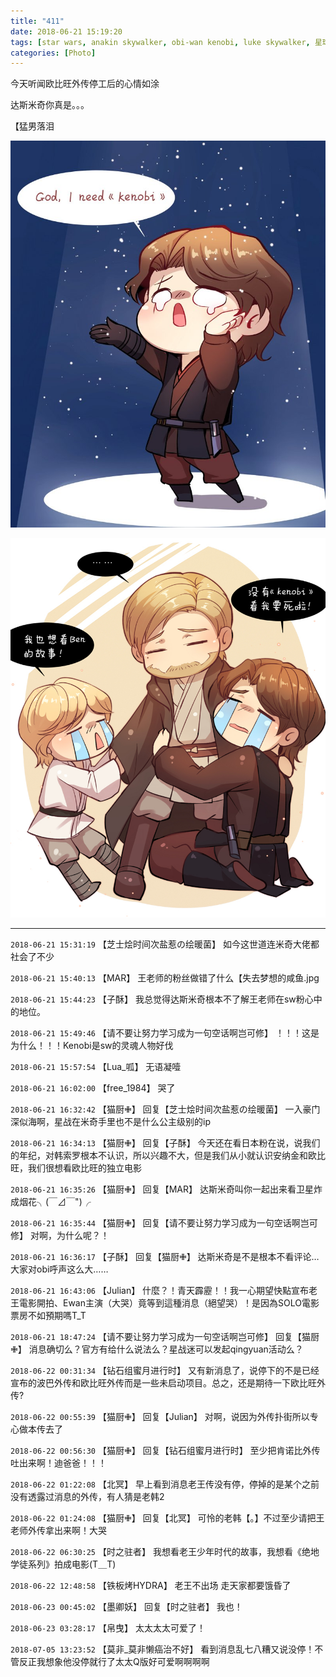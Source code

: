 ```yaml
---
title: "411"
date: 2018-06-21 15:19:20
tags: [star wars, anakin skywalker, obi-wan kenobi, luke skywalker, 星球大战, obikin, AO]
categories: [Photo]
---
```


<p>今天听闻欧比旺外传停工后的心情如涂</p> 
<p>达斯米奇你真是。。。</p> 
<p>【猛男落泪</p>

![](https://raw.githubusercontent.com/alicewish/meowchain247/master/img_cVZNdzJtQk9JV2R4emJ1Vk1tWE5yeDQrYzR4R2JwSnplbnJtSk4vc2pjND0.jpg)

![](https://raw.githubusercontent.com/alicewish/meowchain247/master/img_cVZNdzJtQk9JV2R4emJ1Vk1tWE5yMXc1T21ocGJGOExEWGhpNlJqMTdkbCtRdTJJSHk5cnNRPT0.jpg)

---

`2018-06-21 15:31:19` 【芝士烩时间次盐惹の绘暖菌】 如今这世道连米奇大佬都社会了不少

`2018-06-21 15:40:13` 【MAR】 王老师的粉丝做错了什么【失去梦想的咸鱼.jpg

`2018-06-21 15:44:23` 【子酥】 我总觉得达斯米奇根本不了解王老师在sw粉心中的地位。

`2018-06-21 15:49:46` 【请不要让努力学习成为一句空话啊岂可修】 ！！！这是为什么！！！Kenobi是sw的灵魂人物好伐

`2018-06-21 15:57:54` 【Lua\_呱】 无语凝噎

`2018-06-21 16:02:00` 【free\_1984】 哭了

`2018-06-21 16:32:42` 【猫厨✙】 回复【芝士烩时间次盐惹の绘暖菌】 一入豪门深似海啊，星战在米奇手里也不是什么公主级别的ip

`2018-06-21 16:34:13` 【猫厨✙】 回复【子酥】 今天还在看日本粉在说，说我们的年纪，对韩索罗根本不认识，所以兴趣不大，但是我们从小就认识安纳金和欧比旺，我们很想看欧比旺的独立电影

`2018-06-21 16:35:26` 【猫厨✙】 回复【MAR】 达斯米奇叫你一起出来看卫星炸成烟花╮(￣⊿￣")╭

`2018-06-21 16:35:44` 【猫厨✙】 回复【请不要让努力学习成为一句空话啊岂可修】 对啊，为什么呢？！

`2018-06-21 16:36:17` 【子酥】 回复【猫厨✙】 达斯米奇是不是根本不看评论…大家对obi呼声这么大……

`2018-06-21 16:43:06` 【Julian】 什麼？！青天霹靂！！我一心期望快點宣布老王電影開拍、Ewan主演（大哭）竟等到這種消息（絕望哭）！是因為SOLO電影票房不如預期嗎T\_T

`2018-06-21 18:47:24` 【请不要让努力学习成为一句空话啊岂可修】 回复【猫厨✙】 消息确切么？官方有给什么说法么？星战迷可以发起qingyuan活动么？

`2018-06-22 00:31:34` 【钻石组蜜月进行时】 又有新消息了，说停下的不是已经宣布的波巴外传和欧比旺外传而是一些未启动项目。总之，还是期待一下欧比旺外传?

`2018-06-22 00:55:39` 【猫厨✙】 回复【Julian】 对啊，说因为外传扑街所以专心做本传去了

`2018-06-22 00:56:30` 【猫厨✙】 回复【钻石组蜜月进行时】 至少把肯诺比外传吐出来啊！迪爸爸！！！

`2018-06-22 01:22:08` 【北冥】 早上看到消息老王传没有停，停掉的是某个之前没有透露过消息的外传，有人猜是老韩2

`2018-06-22 01:24:08` 【猫厨✙】 回复【北冥】 可怜的老韩【。】不过至少请把王老师外传拿出来啊！大哭

`2018-06-22 06:30:25` 【时之驻者】 我想看老王少年时代的故事，我想看《绝地学徒系列》拍成电影(T＿T)

`2018-06-22 12:48:58` 【铁板烤HYDRA】 老王不出场 走天家都要饿昏了

`2018-06-23 00:45:02` 【墨卿妖】 回复【时之驻者】 我也！

`2018-06-23 03:28:17` 【帛曳】 太太太太可爱了！

`2018-07-05 13:23:52` 【莫非\_莫非懒癌治不好】 看到消息乱七八糟又说没停！不管反正我想象他没停就行了太太Q版好可爱啊啊啊啊
